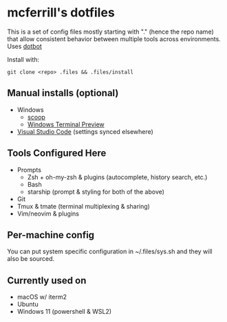 # mcferrill's dotfiles

This is a set of config files mostly starting with "." (hence the repo name)
that allow consistent behavior between multiple tools across environments. Uses [dotbot](https://github.com/anishathalye/dotbot)

Install with:

    git clone <repo> .files && .files/install

## Manual installs (optional)

* Windows
  * [scoop](https://scoop.sh/)
  * [Windows Terminal Preview](https://www.microsoft.com/en-us/p/windows-terminal-preview/9n8g5rfz9xk3#activetab=pivot:overviewtab)
* [Visual Studio Code](https://code.visualstudio.com/) (settings synced elsewhere)

## Tools Configured Here

* Prompts
  * Zsh + oh-my-zsh & plugins (autocomplete, history search, etc.)
  * Bash
  * starship (prompt & styling for both of the above)
* Git
* Tmux & tmate (terminal multiplexing & sharing)
* Vim/neovim & plugins

## Per-machine config

You can put system specific configuration in ~/.files/sys.sh and they will also be sourced.

## Currently used on

* macOS w/ iterm2
* Ubuntu
* Windows 11 (powershell & WSL2)
